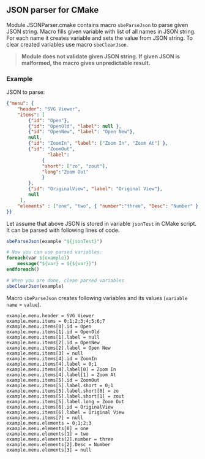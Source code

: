 ## JSON parser for CMake

Module JSONParser.cmake contains macro `sbeParseJson` to parse given JSON string. 
Macro fills given variable with list of all names in JSON string. For each name it creates variable and sets the value from JSON string.
To clear created variables use macro `sbeClearJson`.

> **Module does not validate given JSON string. If given JSON is malformed, the macro gives unpredictable result.**

### Example

JSON to parse:
``` json
{"menu": {
    "header": "SVG Viewer",
    "items": [
        {"id": "Open"},
        {"id": "OpenOld", "label": null },
        {"id": "OpenNew", "label": "Open New"},
        null,
        {"id": "ZoomIn", "label": ["Zoom In", "Zoom At"] },
        {"id": "ZoomOut", 
               "label": 
	         { 
	         "short": ["zo", "zout"], 
	         "long":"Zoom Out"
	         }
    	},
        {"id": "OriginalView", "label": "Original View"},
    	null
     ],
    "elements" : ["one", "two", { "number":"three", "Desc": "Number" }, null ]
}}
```

Let assume that above JSON is stored in variable `jsonTest` in CMake script. It can be parsed with following lines of code.
``` cmake
sbeParseJson(example "${jsonTest}")

# Now you can use parsed variables.
foreach(var ${example})
    message("${var} = ${${var}}")
endforeach()

# When you are done, clean parsed variables
sbeClearJson(example)
```

Macro `sbeParseJson` creates following variables and its values (`variable name` = `value`).
```
example.menu.header = SVG Viewer
example.menu.items = 0;1;2;3;4;5;6;7
example.menu.items[0].id = Open
example.menu.items[1].id = OpenOld
example.menu.items[1].label = null
example.menu.items[2].id = OpenNew
example.menu.items[2].label = Open New
example.menu.items[3] = null
example.menu.items[4].id = ZoomIn
example.menu.items[4].label = 0;1
example.menu.items[4].label[0] = Zoom In
example.menu.items[4].label[1] = Zoom At
example.menu.items[5].id = ZoomOut
example.menu.items[5].label.short = 0;1
example.menu.items[5].label.short[0] = zo
example.menu.items[5].label.short[1] = zout
example.menu.items[5].label.long = Zoom Out
example.menu.items[6].id = OriginalView
example.menu.items[6].label = Original View
example.menu.items[7] = null
example.menu.elements = 0;1;2;3
example.menu.elements[0] = one
example.menu.elements[1] = two
example.menu.elements[2].number = three
example.menu.elements[2].Desc = Number
example.menu.elements[3] = null
```

